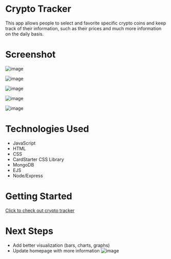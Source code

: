 # Crypto Tracker

This app allows people to select and favorite specific crypto coins and keep track of their information, such as their prices and much more information on the daily basis.

# Screenshot
![image](https://github.com/ItsAlbi007/CryptoTracker/assets/145096395/651aec4b-abab-4a64-9579-574934146ff7)

![image](https://github.com/ItsAlbi007/CryptoTracker/assets/145096395/39b2cd30-ebe8-4314-b2c4-87f3af0c385f)

![image](https://github.com/ItsAlbi007/CryptoTracker/assets/145096395/1d15b593-5267-4cbe-917a-5f5cd4413145)

![image](https://github.com/ItsAlbi007/CryptoTracker/assets/145096395/ddbda18e-5bce-4d19-a73f-f704bacd381b)

![image](https://github.com/ItsAlbi007/CryptoTracker/assets/145096395/0f8764f6-1fdc-4985-9518-b1226b99c311)

# Technologies Used

- JavaScript
- HTML
- CSS
- CardStarter CSS Library
- MongoDB
- EJS
- Node/Express

# Getting Started

[Click to check out crypto tracker]( )

# Next Steps

- Add better visualization (bars, charts, graphs) 
- Update homepage with more information
 ![image](https://github.com/ItsAlbi007/CryptoTracker/assets/145096395/6ea462ff-ab85-4dc0-9adf-d8088ad8f7fd)
